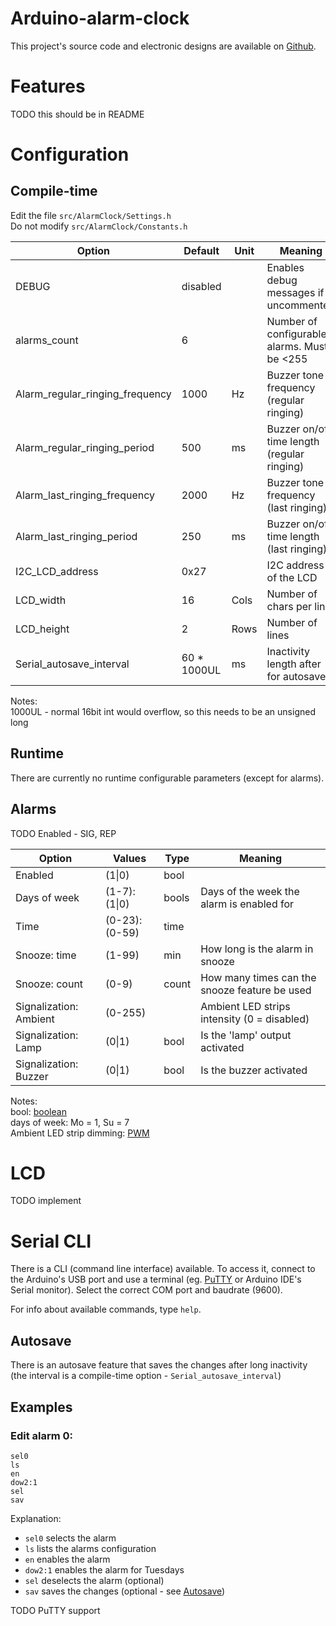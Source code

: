 # Arduino-alarm-clock
This project's source code and electronic designs are available on [Github][Github repo].

# Features
TODO this should be in README

# Configuration
## Compile-time
Edit the file `src/AlarmClock/Settings.h`  
Do not modify `src/AlarmClock/Constants.h`

| Option                          | Default     | Unit | Meaning                                     |
| ------------------------------- | ----------- | ---- | ------------------------------------------- |
| DEBUG                           | disabled    |      | Enables debug messages if uncommented       |
| alarms_count                    | 6           |      | Number of configurable alarms. Must be <255 |
| Alarm_regular_ringing_frequency | 1000        | Hz   | Buzzer tone frequency (regular ringing)     |
| Alarm_regular_ringing_period    | 500         | ms   | Buzzer on/off time length (regular ringing) |
| Alarm_last_ringing_frequency    | 2000        | Hz   | Buzzer tone frequency (last ringing)        |
| Alarm_last_ringing_period       | 250         | ms   | Buzzer on/off time length (last ringing)    |
| I2C_LCD_address                 | 0x27        |      | I2C address of the LCD                      |
| LCD_width                       | 16          | Cols | Number of chars per line                    |
| LCD_height                      | 2           | Rows | Number of lines                             |
| Serial_autosave_interval        | 60 * 1000UL | ms   | Inactivity length after for autosave        |

Notes:  
1000UL - normal 16bit int would overflow, so this needs to be an unsigned long

## Runtime
There are currently no runtime configurable parameters (except for alarms).

## Alarms
TODO Enabled - SIG, REP

| Option                          | Values        | Type  | Meaning                                       |
| ------------------------------- | ------------- | ----- | --------------------------------------------- |
| Enabled                         | (1\|0)        | bool  |                                               |
| Days of week                    | (1-7):(1\|0)  | bools | Days of the week the alarm is enabled for     |
| Time                            | (0-23):(0-59) | time  |                                               |
| Snooze: time                    | (1-99)        | min   | How long is the alarm in snooze               |
| Snooze: count                   | (0-9)         | count | How many times can the snooze feature be used |
| Signalization: Ambient          | (0-255)       |       | Ambient LED strips intensity (0 = disabled)   |
| Signalization: Lamp             | (0\|1)        | bool  | Is the 'lamp' output activated                |
| Signalization: Buzzer           | (0\|1)        | bool  | Is the buzzer activated                       |


Notes:  
bool: [boolean](https://en.wikipedia.org/wiki/Boolean_data_type)  
days of week: Mo = 1, Su = 7  
Ambient LED strip dimming: [PWM](https://en.wikipedia.org/wiki/Pulse-width_modulation)

# LCD
TODO implement

# Serial CLI
There is a CLI (command line interface) available. To access it, connect to the Arduino's USB
port and use a terminal (eg. [PuTTY] or Arduino IDE's Serial monitor). Select the correct
COM port and baudrate (9600).

For info about available commands, type `help`.

## Autosave
There is an autosave feature that saves the changes after long inactivity
(the interval is a compile-time option - `Serial_autosave_interval`)

## Examples
### Edit alarm 0:
```
sel0
ls
en
dow2:1
sel
sav
```

Explanation:
- `sel0` selects the alarm
- `ls` lists the alarms configuration
- `en` enables the alarm
- `dow2:1` enables the alarm for Tuesdays
- `sel` deselects the alarm (optional)
- `sav` saves the changes (optional - see [Autosave](#autosave))


TODO PuTTY support

[Github repo]: https://github.com/ondras12345/Arduino-alarm-clock
[PuTTY]: https://www.putty.org/
